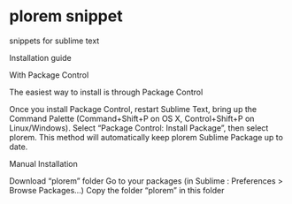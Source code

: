 # plorem snippet
snippets for sublime text

Installation guide

With Package Control

The easiest way to install is through Package Control

Once you install Package Control, restart Sublime Text, bring up the Command Palette (Command+Shift+P on OS X, Control+Shift+P on Linux/Windows). Select “Package Control: Install Package”, then select plorem. This method will automatically keep plorem Sublime Package up to date.

Manual Installation

Download “plorem” folder
Go to your packages (in Sublime : Preferences > Browse Packages…)
Copy the folder “plorem” in this folder

